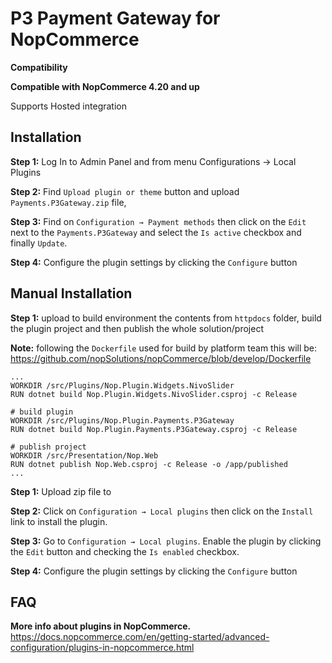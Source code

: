 # P3 Payment Gateway for NopCommerce

**Compatibility**

**Compatible with NopCommerce 4.20 and up**

Supports Hosted integration

## Installation
**Step 1:** Log In to Admin Panel and from menu Configurations -> Local Plugins

**Step 2:** Find `Upload plugin or theme` button and upload `Payments.P3Gateway.zip` file, 

**Step 3:** Find on `Configuration → Payment methods` then click on the `Edit`  next to the `Payments.P3Gateway` and select the `Is active` checkbox and finally `Update`.

**Step 4:** Configure the plugin settings by clicking the `Configure` button

## Manual Installation
**Step 1:** upload to build environment the contents from `httpdocs` folder, 
build the plugin project and then publish the whole solution/project 

**Note:** following the `Dockerfile` used for build by platform team this will be:
https://github.com/nopSolutions/nopCommerce/blob/develop/Dockerfile

    ...
    WORKDIR /src/Plugins/Nop.Plugin.Widgets.NivoSlider
    RUN dotnet build Nop.Plugin.Widgets.NivoSlider.csproj -c Release

    # build plugin
    WORKDIR /src/Plugins/Nop.Plugin.Payments.P3Gateway
    RUN dotnet build Nop.Plugin.Payments.P3Gateway.csproj -c Release

    # publish project
    WORKDIR /src/Presentation/Nop.Web   
    RUN dotnet publish Nop.Web.csproj -c Release -o /app/published    
    ...

**Step 1:** Upload zip file to 

**Step 2:** Click on `Configuration → Local plugins` then click on the `Install` link to install the plugin.

**Step 3:** Go to `Configuration → Local plugins`. Enable the plugin by clicking the `Edit` button
and checking the `Is enabled` checkbox.

**Step 4:** Configure the plugin settings by clicking the `Configure` button

## FAQ
**More info about plugins in NopCommerce.**
https://docs.nopcommerce.com/en/getting-started/advanced-configuration/plugins-in-nopcommerce.html


